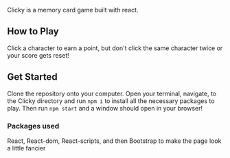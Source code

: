 Clicky is a memory card game built with react.

## How to Play

Click a character to earn a point, but don't click the same character twice or your score gets reset!

## Get Started

Clone the repository onto your computer.
Open your terminal, navigate, to the Clicky directory and run `npm i` to install all the necessary packages to play.
Then run `npm start` and a window should open in your browser!

### Packages used

React,
React-dom,
React-scripts,
and then Bootstrap to make the page look a little fancier